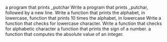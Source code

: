 a program that prints _putchar
Write a program that prints _putchar, followed by a new line.
Write a function that prints the alphabet, in lowercase,
 function that prints 10 times the alphabet, in lowercase
Write a function that checks for lowercase character.
Write a function that checks for alphabetic character
a function that prints the sign of a number.
a function that computes the absolute value of an integer.
